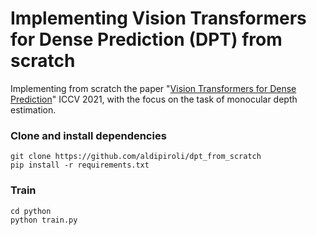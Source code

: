 # Implementing Vision Transformers for Dense Prediction (DPT) from scratch
Implementing from scratch the paper "[Vision Transformers for Dense Prediction](https://arxiv.org/abs/2103.13413)" ICCV 2021, with the focus on the task of monocular depth estimation.

### Clone and install dependencies
``` 
git clone https://github.com/aldipiroli/dpt_from_scratch
pip install -r requirements.txt
``` 
### Train 
``` 
cd python 
python train.py
```